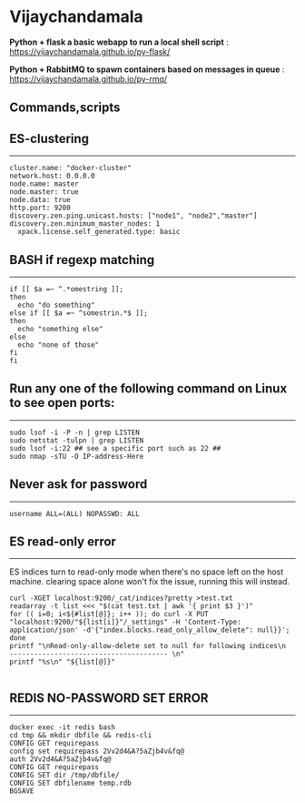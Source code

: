 # Vijaychandamala

**Python + flask a basic webapp to run a local shell script** : 
https://vijaychandamala.github.io/py-flask/

**Python + RabbitMQ to spawn containers based on messages in queue** : 
https://vijaychandamala.github.io/py-rmq/


## Commands,scripts

## ES-clustering
-----------------
```
cluster.name: "docker-cluster"
network.host: 0.0.0.0
node.name: master
node.master: true
node.data: true
http.port: 9200
discovery.zen.ping.unicast.hosts: ["node1", "node2","master"]
discovery.zen.minimum_master_nodes: 1
  xpack.license.self_generated.type: basic
```
  
  
## BASH if regexp matching
-------------------------

```
if [[ $a =~ ^.*omestring ]]; 
then   
  echo "do something" 
else if [[ $a =~ ^somestrin.*$ ]]; 
then   
  echo "something else" 
else   
  echo "none of those" 
fi 
fi  
```

## Run any one of the following command on Linux to see open ports:
-----------------------------------------------------------------
  
```
sudo lsof -i -P -n | grep LISTEN
sudo netstat -tulpn | grep LISTEN
sudo lsof -i:22 ## see a specific port such as 22 ##
sudo nmap -sTU -O IP-address-Here
```  
  
## Never ask for password
------------------------
  
```
username ALL=(ALL) NOPASSWD: ALL
 ``` 

## ES read-only error
--------------------
  
ES indices turn to read-only mode when there's no space left on the host machine.
clearing space alone won't fix the issue, running this will instead.
  
```
curl -XGET localhost:9200/_cat/indices?pretty >test.txt
readarray -t list <<< "$(cat test.txt | awk '{ print $3 }')"
for (( i=0; i<${#list[@]}; i++ )); do curl -X PUT "localhost:9200/"${list[i]}"/_settings" -H 'Content-Type: application/json' -d'{"index.blocks.read_only_allow_delete": null}}'; done
printf "\nRead-only-allow-delete set to null for following indices\n  --------------------------------------- \n"
printf "%s\n" "${list[@]}"
  
```
  
## REDIS NO-PASSWORD SET ERROR
-----------------------------
  
```
docker exec -it redis bash
cd tmp && mkdir dbfile && redis-cli
CONFIG GET requirepass
config set requirepass 2Vv2d4&A?5aZjb4v&fq@
auth 2Vv2d4&A?5aZjb4v&fq@
CONFIG GET requirepass
CONFIG SET dir /tmp/dbfile/
CONFIG SET dbfilename temp.rdb
BGSAVE  
```
